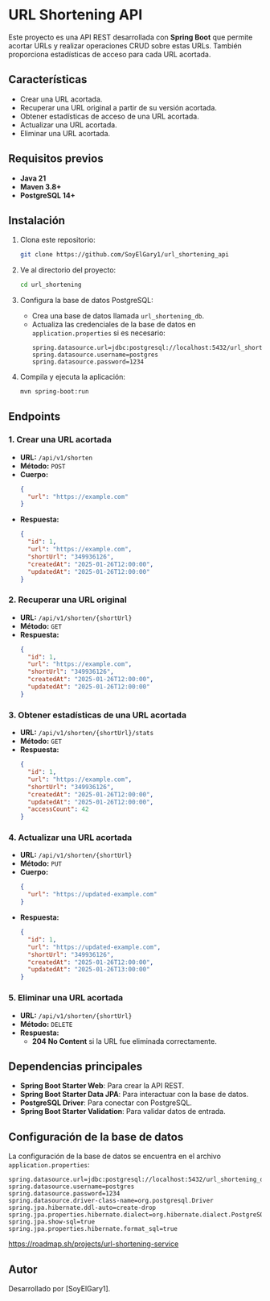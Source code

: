 ﻿# URL Shortening API

Este proyecto es una API REST desarrollada con **Spring Boot** que permite acortar URLs y realizar operaciones CRUD sobre estas URLs. También proporciona estadísticas de acceso para cada URL acortada.

## Características

- Crear una URL acortada.
- Recuperar una URL original a partir de su versión acortada.
- Obtener estadísticas de acceso de una URL acortada.
- Actualizar una URL acortada.
- Eliminar una URL acortada.

## Requisitos previos

- **Java 21**
- **Maven 3.8+**
- **PostgreSQL 14+**

## Instalación

1. Clona este repositorio:
   ```bash
   git clone https://github.com/SoyElGary1/url_shortening_api
   ```
2. Ve al directorio del proyecto:
   ```bash
   cd url_shortening
   ```
3. Configura la base de datos PostgreSQL:
    - Crea una base de datos llamada `url_shortening_db`.
    - Actualiza las credenciales de la base de datos en `application.properties` si es necesario:
      ```properties
      spring.datasource.url=jdbc:postgresql://localhost:5432/url_shortening_db
      spring.datasource.username=postgres
      spring.datasource.password=1234
      ```

4. Compila y ejecuta la aplicación:
   ```bash
   mvn spring-boot:run
   ```

## Endpoints

### 1. Crear una URL acortada
- **URL:** `/api/v1/shorten`
- **Método:** `POST`
- **Cuerpo:**
  ```json
  {
    "url": "https://example.com"
  }
  ```
- **Respuesta:**
  ```json
  {
    "id": 1,
    "url": "https://example.com",
    "shortUrl": "349936126",
    "createdAt": "2025-01-26T12:00:00",
    "updatedAt": "2025-01-26T12:00:00"
  }
  ```

### 2. Recuperar una URL original
- **URL:** `/api/v1/shorten/{shortUrl}`
- **Método:** `GET`
- **Respuesta:**
  ```json
  {
    "id": 1,
    "url": "https://example.com",
    "shortUrl": "349936126",
    "createdAt": "2025-01-26T12:00:00",
    "updatedAt": "2025-01-26T12:00:00"
  }
  ```

### 3. Obtener estadísticas de una URL acortada
- **URL:** `/api/v1/shorten/{shortUrl}/stats`
- **Método:** `GET`
- **Respuesta:**
  ```json
  {
    "id": 1,
    "url": "https://example.com",
    "shortUrl": "349936126",
    "createdAt": "2025-01-26T12:00:00",
    "updatedAt": "2025-01-26T12:00:00",
    "accessCount": 42
  }
  ```

### 4. Actualizar una URL acortada
- **URL:** `/api/v1/shorten/{shortUrl}`
- **Método:** `PUT`
- **Cuerpo:**
  ```json
  {
    "url": "https://updated-example.com"
  }
  ```
- **Respuesta:**
  ```json
  {
    "id": 1,
    "url": "https://updated-example.com",
    "shortUrl": "349936126",
    "createdAt": "2025-01-26T12:00:00",
    "updatedAt": "2025-01-26T13:00:00"
  }
  ```

### 5. Eliminar una URL acortada
- **URL:** `/api/v1/shorten/{shortUrl}`
- **Método:** `DELETE`
- **Respuesta:**
    - **204 No Content** si la URL fue eliminada correctamente.

## Dependencias principales

- **Spring Boot Starter Web**: Para crear la API REST.
- **Spring Boot Starter Data JPA**: Para interactuar con la base de datos.
- **PostgreSQL Driver**: Para conectar con PostgreSQL.
- **Spring Boot Starter Validation**: Para validar datos de entrada.

## Configuración de la base de datos

La configuración de la base de datos se encuentra en el archivo `application.properties`:
```properties
spring.datasource.url=jdbc:postgresql://localhost:5432/url_shortening_db
spring.datasource.username=postgres
spring.datasource.password=1234
spring.datasource.driver-class-name=org.postgresql.Driver
spring.jpa.hibernate.ddl-auto=create-drop
spring.jpa.properties.hibernate.dialect=org.hibernate.dialect.PostgreSQLDialect
spring.jpa.show-sql=true
spring.jpa.properties.hibernate.format_sql=true
```
https://roadmap.sh/projects/url-shortening-service

## Autor

Desarrollado por [SoyElGary1].


